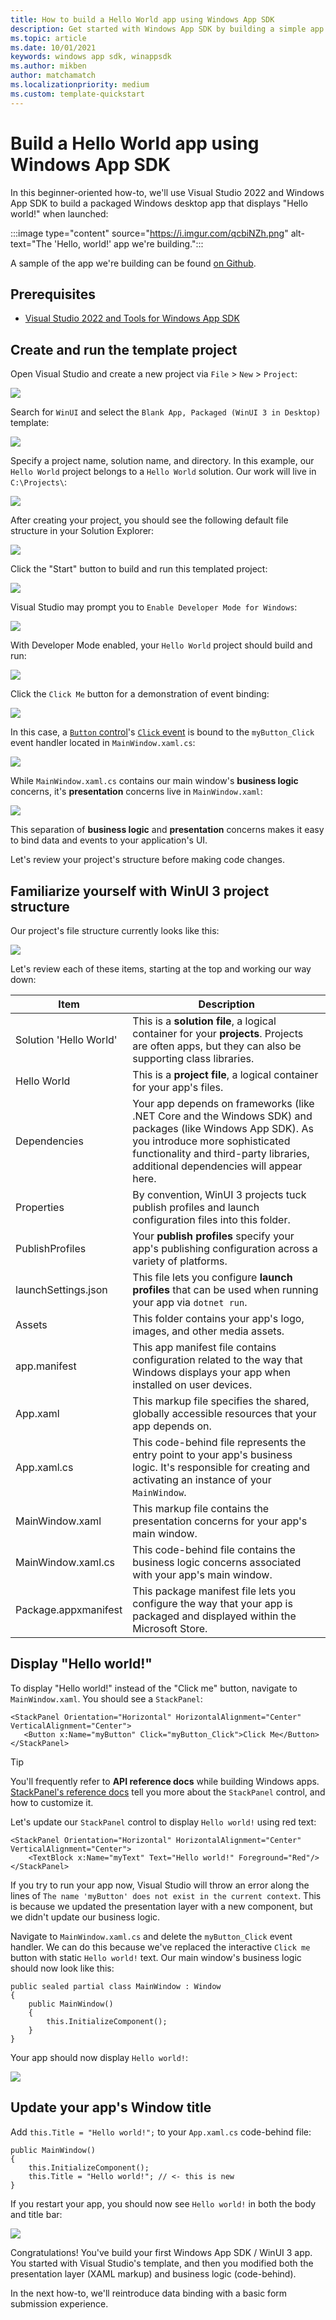 ```yaml
---
title: How to build a Hello World app using Windows App SDK
description: Get started with Windows App SDK by building a simple app that displays "Hello, world". 
ms.topic: article
ms.date: 10/01/2021
keywords: windows app sdk, winappsdk
ms.author: mikben
author: matchamatch
ms.localizationpriority: medium
ms.custom: template-quickstart
---
```


# Build a Hello World app using Windows App SDK

In this beginner-oriented how-to, we'll use Visual Studio 2022 and Windows App SDK to build a packaged Windows desktop app that displays "Hello world!" when launched:

:::image type="content" source="https://i.imgur.com/qcbiNZh.png" alt-text="The 'Hello, world!' app we're building.":::

A sample of the app we're building can be found [on Github](todo).

## Prerequisites

 - [Visual Studio 2022 and Tools for Windows App SDK](https://docs.microsoft.com/en-us/windows/apps/windows-app-sdk/set-up-your-development-environment)


## Create and run the template project

Open Visual Studio and create a new project via `File` > `New` > `Project`:

<img src='https://i.imgur.com/pmrKFqV.png'>

Search for `WinUI` and select the `Blank App, Packaged (WinUI 3 in Desktop)` template:

<img src='https://i.imgur.com/UUsrQ2m.png'>

Specify a project name, solution name, and directory. In this example, our `Hello World` project belongs to a `Hello World` solution. Our work will live in `C:\Projects\`:

<img src='https://i.imgur.com/fMB0iYg.png'>

After creating your project, you should see the following default file structure in your Solution Explorer:

<img src='https://i.imgur.com/odJqdgj.png'>

Click the "Start" button to build and run this templated project:

<img src='https://i.imgur.com/iEfukVA.png'>

Visual Studio may prompt you to `Enable Developer Mode for Windows`:

<img src='https://i.imgur.com/vq4zehs.png'>

With Developer Mode enabled, your `Hello World` project should build and run:

<img src='https://i.imgur.com/T6m6SW7.png'>

Click the `Click Me` button for a demonstration of event binding:

<img src='https://i.imgur.com/gPP5o2U.png'>

In this case, a [`Button` control](https://learn.microsoft.com/en-us/windows/apps/design/controls/buttons#create-a-button)'s [`Click` event](https://learn.microsoft.com/en-us/windows/windows-app-sdk/api/winrt/microsoft.ui.xaml.controls.primitives.buttonbase.click?view=windows-app-sdk-1.1) is bound to the `myButton_Click` event handler located in `MainWindow.xaml.cs`:

<img src='https://i.imgur.com/Fho4Fvz.png'>

While `MainWindow.xaml.cs` contains our main window's **business logic** concerns, it's **presentation** concerns live in `MainWindow.xaml`:

<img src='https://i.imgur.com/H7Ltii4.png'>

This separation of **business logic** and **presentation** concerns makes it easy to bind data and events to your application's UI.

Let's review your project's structure before making code changes.


## Familiarize yourself with WinUI 3 project structure

Our project's file structure currently looks like this:

<img src='https://i.imgur.com/QABCt2t.png'>

Let's review each of these items, starting at the top and working our way down:

| Item                   | Description                                                                                                                                                                                                                         |
| ---------------------- | ------------------------------------------------------------------------------------------------------------------------------------------------------------------------------------------------------------------------------- |
| Solution 'Hello World' | This is a **solution file**, a logical container for your **projects**. Projects are often apps, but they can also be supporting class libraries.                                                                               |
| Hello World            | This is a **project file**, a logical container for your app's files.                                                                                                                                                           |
| Dependencies           | Your app depends on frameworks (like .NET Core and the Windows SDK) and packages (like Windows App SDK). As you introduce more sophisticated functionality and third-party libraries, additional dependencies will appear here. |
| Properties             | By convention, WinUI 3 projects tuck publish profiles and launch configuration files into this folder.                                                                                                                          |
| PublishProfiles        | Your **publish profiles** specify your app's publishing configuration across a variety of platforms.                                                                                     |
| launchSettings.json    | This file lets you configure **launch profiles** that can be used when running your app via `dotnet run`.                                                                                                                                                                                                                              |
| Assets                 | This folder contains your app's logo, images, and other media assets.                                                                                                                                                                                                                               |
| app.manifest           | This app manifest file contains configuration related to the way that Windows displays your app when installed on user devices.                                                                                                                                                                                                                               |
| App.xaml               | This markup file specifies the shared, globally accessible resources that your app depends on.                                                                                                                                                                                                                               |
| App.xaml.cs            | This code-behind file represents the entry point to your app's business logic. It's responsible for creating and activating an instance of your `MainWindow`.                                                                                                                                                                                                                              |
| MainWindow.xaml        | This markup file contains the presentation concerns for your app's main window.                                                                                                                                                                                                                               |
| MainWindow.xaml.cs     | This code-behind file contains the business logic concerns associated with your app's main window.                                                                                                                                                                                                                               |
| Package.appxmanifest   | This package manifest file lets you configure the way that your app is packaged and displayed within the Microsoft Store.                                                                                                                                                                                                                               |


## Display "Hello world!"

To display "Hello world!" instead of the "Click me" button, navigate to `MainWindow.xaml`. You should see a `StackPanel`:

```
<StackPanel Orientation="Horizontal" HorizontalAlignment="Center" VerticalAlignment="Center">
   <Button x:Name="myButton" Click="myButton_Click">Click Me</Button>
</StackPanel>
```

> [!TIP]
> You'll frequently refer to **API reference docs** while building Windows apps. [StackPanel's reference docs](https://learn.microsoft.com/en-us/uwp/api/windows.ui.xaml.controls.stackpanel?view=winrt-22621) tell you more about the `StackPanel` control, and how to customize it.

Let's update our `StackPanel` control to display `Hello world!` using red text:

```
<StackPanel Orientation="Horizontal" HorizontalAlignment="Center" VerticalAlignment="Center">
    <TextBlock x:Name="myText" Text="Hello world!" Foreground="Red"/>
</StackPanel>
```

If you try to run your app now, Visual Studio will throw an error along the lines of `The name 'myButton' does not exist in the current context`. This is because we updated the presentation layer with a new component, but we didn't update our business logic.

Navigate to `MainWindow.xaml.cs` and delete the `myButton_Click` event handler. We can do this because we've replaced the interactive `Click me` button with static `Hello world!` text. Our main window's business logic should now look like this:

```
public sealed partial class MainWindow : Window
{
    public MainWindow()
    {
        this.InitializeComponent();
    }
}
```

Your app should now display `Hello world!`: 

<img src='https://i.imgur.com/gsEaVR9.png'>


## Update your app's Window title

Add `this.Title = "Hello world!";` to your `App.xaml.cs` code-behind file:

```
public MainWindow()
{
    this.InitializeComponent();
    this.Title = "Hello world!"; // <- this is new
}

```

If you restart your app, you should now see `Hello world!` in both the body and title bar:

<img src='https://i.imgur.com/qcbiNZh.png'>

Congratulations! You've build your first Windows App SDK / WinUI 3 app. You started with Visual Studio's template, and then you modified both the presentation layer (XAML markup) and business logic (code-behind). 

In the next how-to, we'll reintroduce data binding with a basic form submission experience.